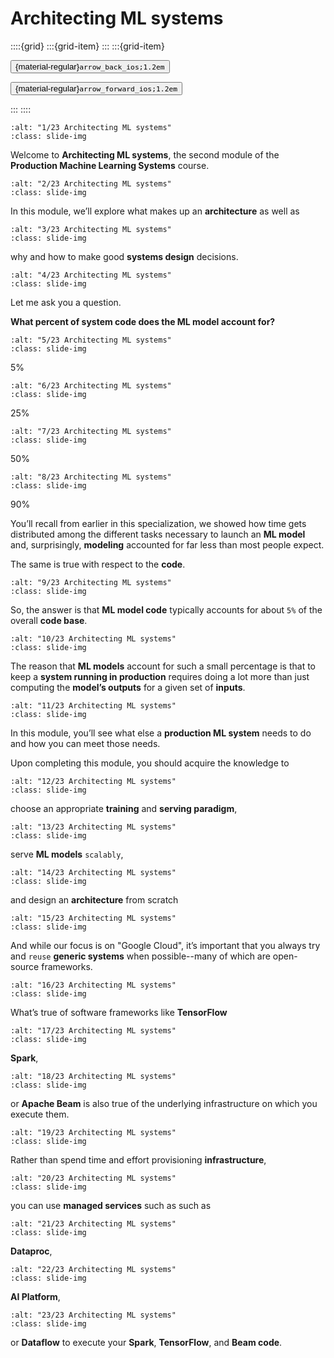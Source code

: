 # Architecting ML systems

<aside class="margin sidebar">

::::{grid}
:::{grid-item}
:::
:::{grid-item}
<div id="slide-controls" class="btn-toolbar justify-content-between">

<button id="arrow_back" class="sd-btn">{material-regular}`arrow_back_ios;1.2em`</button>

<button id="arrow_forward" class="sd-btn">{material-regular}`arrow_forward_ios;1.2em`</button>
</div>
:::
::::
</aside>
<div class="slides">
<div>

```{image} ../../../images/gcp_courses/production_ml_systems/architecting_production_ml_s/architecting_ml_systems/001.jpg
:alt: "1/23 Architecting ML systems"
:class: slide-img
```
<div class="cell tag_remove-input tag_output_scroll docutils container">
<div class="cell_output docutils container">

Welcome to **Architecting ML systems**, the second module of the **Production Machine Learning Systems** course.
</div>
</div>
</div>
</div>
<div class="slides">
<div>

```{image} ../../../images/gcp_courses/production_ml_systems/architecting_production_ml_s/architecting_ml_systems/002.jpg
:alt: "2/23 Architecting ML systems"
:class: slide-img
```
<div class="cell tag_remove-input tag_output_scroll docutils container">
<div class="cell_output docutils container">

In this module, we’ll explore what makes up an **architecture** as well as
</div>
</div>
</div>
</div>
<div class="slides">
<div>

```{image} ../../../images/gcp_courses/production_ml_systems/architecting_production_ml_s/architecting_ml_systems/003.jpg
:alt: "3/23 Architecting ML systems"
:class: slide-img
```
<div class="cell tag_remove-input tag_output_scroll docutils container">
<div class="cell_output docutils container">

why and how to make good **systems design** decisions.
</div>
</div>
</div>
</div>
<div class="slides">
<div>

```{image} ../../../images/gcp_courses/production_ml_systems/architecting_production_ml_s/architecting_ml_systems/004.jpg
:alt: "4/23 Architecting ML systems"
:class: slide-img
```
<div class="cell tag_remove-input tag_output_scroll docutils container">
<div class="cell_output docutils container">

Let me ask you a question.

**What percent of system code does the ML model account for?**
</div>
</div>
</div>
</div>
<div class="slides">
<div>

```{image} ../../../images/gcp_courses/production_ml_systems/architecting_production_ml_s/architecting_ml_systems/006.jpg
:alt: "5/23 Architecting ML systems"
:class: slide-img
```
<div class="cell tag_remove-input tag_output_scroll docutils container">
<div class="cell_output docutils container">

5%
</div>
</div>
</div>
</div>
<div class="slides">
<div>

```{image} ../../../images/gcp_courses/production_ml_systems/architecting_production_ml_s/architecting_ml_systems/007.jpg
:alt: "6/23 Architecting ML systems"
:class: slide-img
```
<div class="cell tag_remove-input tag_output_scroll docutils container">
<div class="cell_output docutils container">

25%
</div>
</div>
</div>
</div>
<div class="slides">
<div>

```{image} ../../../images/gcp_courses/production_ml_systems/architecting_production_ml_s/architecting_ml_systems/008.jpg
:alt: "7/23 Architecting ML systems"
:class: slide-img
```
<div class="cell tag_remove-input tag_output_scroll docutils container">
<div class="cell_output docutils container">

50%
</div>
</div>
</div>
</div>
<div class="slides">
<div>

```{image} ../../../images/gcp_courses/production_ml_systems/architecting_production_ml_s/architecting_ml_systems/009.jpg
:alt: "8/23 Architecting ML systems"
:class: slide-img
```
<div class="cell tag_remove-input tag_output_scroll docutils container">
<div class="cell_output docutils container">

90%

You’ll recall from earlier in this specialization, we showed how time gets distributed among the different tasks necessary to launch an **ML model** and, surprisingly, **modeling** accounted for far less than most people expect. 

The same is true with respect to the **code**.
</div>
</div>
</div>
</div>
<div class="slides">
<div>

```{image} ../../../images/gcp_courses/production_ml_systems/architecting_production_ml_s/architecting_ml_systems/010.jpg
:alt: "9/23 Architecting ML systems"
:class: slide-img
```
<div class="cell tag_remove-input tag_output_scroll docutils container">
<div class="cell_output docutils container">

So, the answer is that **ML model code** typically accounts for about `5%` of the overall **code base**.
</div>
</div>
</div>
</div>
<div class="slides">
<div>

```{image} ../../../images/gcp_courses/production_ml_systems/architecting_production_ml_s/architecting_ml_systems/011.jpg
:alt: "10/23 Architecting ML systems"
:class: slide-img
```
<div class="cell tag_remove-input tag_output_scroll docutils container">
<div class="cell_output docutils container">

The reason that **ML models** account for such a small percentage is that to keep a
**system running in production** requires doing a lot more than just computing the
**model’s outputs** for a given set of **inputs**.
</div>
</div>
</div>
</div>
<div class="slides">
<div>

```{image} ../../../images/gcp_courses/production_ml_systems/architecting_production_ml_s/architecting_ml_systems/012.jpg
:alt: "11/23 Architecting ML systems"
:class: slide-img
```
<div class="cell tag_remove-input tag_output_scroll docutils container">
<div class="cell_output docutils container">

In this module, you’ll see what else a **production ML system** needs to do and how you can meet those needs.

Upon completing this module, you should acquire the knowledge to
</div>
</div>
</div>
</div>
<div class="slides">
<div>

```{image} ../../../images/gcp_courses/production_ml_systems/architecting_production_ml_s/architecting_ml_systems/013.jpg
:alt: "12/23 Architecting ML systems"
:class: slide-img
```
<div class="cell tag_remove-input tag_output_scroll docutils container">
<div class="cell_output docutils container">

choose an appropriate **training** and **serving paradigm**,
</div>
</div>
</div>
</div>
<div class="slides">
<div>

```{image} ../../../images/gcp_courses/production_ml_systems/architecting_production_ml_s/architecting_ml_systems/014.jpg
:alt: "13/23 Architecting ML systems"
:class: slide-img
```
<div class="cell tag_remove-input tag_output_scroll docutils container">
<div class="cell_output docutils container">

serve **ML models** `scalably`,
</div>
</div>
</div>
</div>
<div class="slides">
<div>

```{image} ../../../images/gcp_courses/production_ml_systems/architecting_production_ml_s/architecting_ml_systems/015.jpg
:alt: "14/23 Architecting ML systems"
:class: slide-img
```
<div class="cell tag_remove-input tag_output_scroll docutils container">
<div class="cell_output docutils container">

and design an **architecture** from scratch
</div>
</div>
</div>
</div>
<div class="slides">
<div>

```{image} ../../../images/gcp_courses/production_ml_systems/architecting_production_ml_s/architecting_ml_systems/016.jpg
:alt: "15/23 Architecting ML systems"
:class: slide-img
```
<div class="cell tag_remove-input tag_output_scroll docutils container">
<div class="cell_output docutils container">

And while our focus is on "Google Cloud", it’s important that you always try and `reuse` **generic systems** when possible--many of which are open-source frameworks.
</div>
</div>
</div>
</div>
<div class="slides">
<div>

```{image} ../../../images/gcp_courses/production_ml_systems/architecting_production_ml_s/architecting_ml_systems/017.jpg
:alt: "16/23 Architecting ML systems"
:class: slide-img
```
<div class="cell tag_remove-input tag_output_scroll docutils container">
<div class="cell_output docutils container">

What’s true of software frameworks like **TensorFlow**
</div>
</div>
</div>
</div>
<div class="slides">
<div>

```{image} ../../../images/gcp_courses/production_ml_systems/architecting_production_ml_s/architecting_ml_systems/018.jpg
:alt: "17/23 Architecting ML systems"
:class: slide-img
```
<div class="cell tag_remove-input tag_output_scroll docutils container">
<div class="cell_output docutils container">

**Spark**,
</div>
</div>
</div>
</div>
<div class="slides">
<div>

```{image} ../../../images/gcp_courses/production_ml_systems/architecting_production_ml_s/architecting_ml_systems/019.jpg
:alt: "18/23 Architecting ML systems"
:class: slide-img
```
<div class="cell tag_remove-input tag_output_scroll docutils container">
<div class="cell_output docutils container">

or **Apache Beam** is also true of the underlying infrastructure on which you execute them.
</div>
</div>
</div>
</div>
<div class="slides">
<div>

```{image} ../../../images/gcp_courses/production_ml_systems/architecting_production_ml_s/architecting_ml_systems/020.jpg
:alt: "19/23 Architecting ML systems"
:class: slide-img
```
<div class="cell tag_remove-input tag_output_scroll docutils container">
<div class="cell_output docutils container">

Rather than spend time and effort provisioning **infrastructure**,
</div>
</div>
</div>
</div>
<div class="slides">
<div>

```{image} ../../../images/gcp_courses/production_ml_systems/architecting_production_ml_s/architecting_ml_systems/021.jpg
:alt: "20/23 Architecting ML systems"
:class: slide-img
```
<div class="cell tag_remove-input tag_output_scroll docutils container">
<div class="cell_output docutils container">

you can use **managed services** such as such as
</div>
</div>
</div>
</div>
<div class="slides">
<div>

```{image} ../../../images/gcp_courses/production_ml_systems/architecting_production_ml_s/architecting_ml_systems/022.jpg
:alt: "21/23 Architecting ML systems"
:class: slide-img
```
<div class="cell tag_remove-input tag_output_scroll docutils container">
<div class="cell_output docutils container">

**Dataproc**,
</div>
</div>
</div>
</div>
<div class="slides">
<div>

```{image} ../../../images/gcp_courses/production_ml_systems/architecting_production_ml_s/architecting_ml_systems/023.jpg
:alt: "22/23 Architecting ML systems"
:class: slide-img
```
<div class="cell tag_remove-input tag_output_scroll docutils container">
<div class="cell_output docutils container">

**AI Platform**,
</div>
</div>
</div>
</div>
<div class="slides">
<div>

```{image} ../../../images/gcp_courses/production_ml_systems/architecting_production_ml_s/architecting_ml_systems/024.jpg
:alt: "23/23 Architecting ML systems"
:class: slide-img
```
<div class="cell tag_remove-input tag_output_scroll docutils container">
<div class="cell_output docutils container">

or **Dataflow** to execute your **Spark**, **TensorFlow**, and **Beam code**.
</div>
</div>
</div>
</div>
